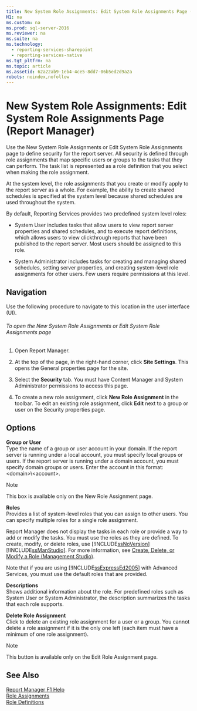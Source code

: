 ```yaml
---
title: New System Role Assignments: Edit System Role Assignments Page (Report Manager)
H1: na
ms.custom: na
ms.prod: sql-server-2016
ms.reviewer: na
ms.suite: na
ms.technology: 
  - reporting-services-sharepoint
  - reporting-services-native
ms.tgt_pltfrm: na
ms.topic: article
ms.assetid: 62a22ab9-1eb4-4ce5-8dd7-06b5ed2d9a2a
robots: noindex,nofollow
---
```

# New System Role Assignments: Edit System Role Assignments Page (Report Manager)
  Use the New System Role Assignments or Edit System Role Assignments page to define security for the report server. All security is defined through role assignments that map specific users or groups to the tasks that they can perform. The task list is represented as a role definition that you select when making the role assignment.  
  
 At the system level, the role assignments that you create or modify apply to the report server as a whole. For example, the ability to create shared schedules is specified at the system level because shared schedules are used throughout the system.  
  
 By default, Reporting Services provides two predefined system level roles:  
  
-   System User includes tasks that allow users to view report server properties and shared schedules, and to execute report definitions, which allows users to view clickthrough reports that have been published to the report server. Most users should be assigned to this role.  
  
-   System Administrator includes tasks for creating and managing shared schedules, setting server properties, and creating system-level role assignments for other users. Few users require permissions at this level.  
  
## Navigation  
 Use the following procedure to navigate to this location in the user interface (UI).  
  
###### To open the New System Role Assignments or Edit System Role Assignments page  
  
1.  Open Report Manager.  
  
2.  At the top of the page, in the right-hand corner, click **Site Settings**. This opens the General properties page for the site.  
  
3.  Select the **Security** tab. You must have Content Manager and System Administrator permissions to access this page.  
  
4.  To create a new role assignment, click **New Role Assignment** in the toolbar. To edit an existing role assignment, click **Edit** next to a group or user on the Security properties page.  
  
## Options  
 **Group or User**  
 Type the name of a group or user account in your domain. If the report server is running under a local account, you must specify local groups or users. If the report server is running under a domain account, you must specify domain groups or users. Enter the account in this format: <domain\>\\<account\>.  
  
> [!NOTE]  
>  This box is available only on the New Role Assignment page.  
  
 **Roles**  
 Provides a list of system-level roles that you can assign to other users. You can specify multiple roles for a single role assignment.  
  
 Report Manager does not display the tasks in each role or provide a way to add or modify the tasks. You must use the roles as they are defined. To create, modify, or delete roles, use [!INCLUDE[ssNoVersion](../../Topics/TopicNameContainA/includes/ssNoVersion_md.md)] [!INCLUDE[ssManStudio](../../Topics/TopicNameContainA/includes/ssManStudio_md.md)]. For more information, see [Create, Delete, or Modify a Role &#40;Management Studio&#41;](../../Topics/TopicNameContainA/Create--Delete--or-Modify-a-Role--Management-Studio-.md).  
  
 Note that if you are using [!INCLUDE[ssExpressEd2005](../../Topics/TopicNameContainA/includes/ssExpressEd2005_md.md)] with Advanced Services, you must use the default roles that are provided.  
  
 **Descriptions**  
 Shows additional information about the role. For predefined roles such as System User or System Administrator, the description summarizes the tasks that each role supports.  
  
 **Delete Role Assignment**  
 Click to delete an existing role assignment for a user or a group. You cannot delete a role assignment if it is the only one left (each item must have a minimum of one role assignment).  
  
> [!NOTE]  
>  This button is available only on the Edit Role Assignment page.  
  
## See Also  
 [Report Manager F1 Help](../../Topics/TopicNameNotContainA/Report-Manager-F1-Help.md)   
 [Role Assignments](../../Topics/TopicNameNotContainA/Role-Assignments.md)   
 [Role Definitions](../../Topics/TopicNameNotContainA/Role-Definitions.md)  
  
  